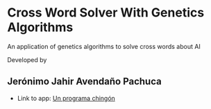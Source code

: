 # Cross Word Solver With Genetics Algorithms

An application of genetics algorithms to solve cross words about AI

Developed by
## Jerónimo Jahir Avendaño Pachuca

- Link to app: [Un programa chingón](https://ramificacion-y-acotamiento-simplex.streamlit.app/)
